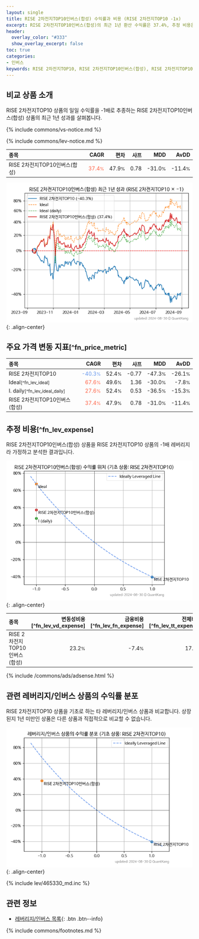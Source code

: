 ```yaml
---
layout: single
title: RISE 2차전지TOP10인버스(합성) 수익률과 비용 (RISE 2차전지TOP10 -1x)
excerpt: RISE 2차전지TOP10인버스(합성)의 최근 1년 환산 수익률은 37.4%, 추정 비용은 17.4%입니다.
header:
  overlay_color: "#333"
  show_overlay_excerpt: false
toc: true
categories:
- 인버스
keywords: RISE 2차전지TOP10, RISE 2차전지TOP10인버스(합성), RISE 2차전지TOP10인버스(합성) RISE 2차전지TOP10 비교, 465350, 465330, 465350 465350 비교
---
```


## 비교 상품 소개


RISE 2차전지TOP10 상품의 일일 수익률을 -1배로 추종하는 RISE 2차전지TOP10인버스(합성) 상품의 최근 1년 성과를 살펴봅니다.





{% include commons/vs-notice.md %}

{% include commons/lev-notice.md %}

| **종목** | **CAGR** | **편차** | **샤프** | **MDD** | **AvDD** |
| :------------ | ------: | -----------: | -------: | ------: | -------: |
| RISE 2차전지TOP10인버스(합성) | <span style="color: tomato">37.4<small>%</small></span> | 47.9<small>%</small> | 0.78 | -31.0<small>%</small> | -11.4<small>%</small> |

<!-- more -->


![RISE 2차전지TOP10인버스(합성)](/lev/images/465350.png){: .align-center}


## 주요 가격 변동 지표<small>[^fn_price_metric]</small>


| **종목** | **CAGR** | **편차** | **샤프** | **MDD** | **AvDD** |
| :------------ | ------: | -----------: | -------: | ------: | -------: |
| RISE 2차전지TOP10 | <span style="color: cornflowerblue">-40.3<small>%</small></span> | 52.4<small>%</small> | -0.77 | -47.3<small>%</small> | -26.1<small>%</small> |
| Ideal<small>[^fn_lev_ideal]</small> | <span style="color: tomato">67.6<small>%</small></span> | 49.6<small>%</small> | 1.36 | -30.0<small>%</small> | -7.8<small>%</small> |
| I. daily<small>[^fn_lev_ideal_daily]</small> | <span style="color: tomato">27.6<small>%</small></span> | 52.4<small>%</small> | 0.53 | -36.5<small>%</small> | -15.3<small>%</small> |
| RISE 2차전지TOP10인버스(합성) | <span style="color: tomato">37.4<small>%</small></span> | 47.9<small>%</small> | 0.78 | -31.0<small>%</small> | -11.4<small>%</small> |


## 추정 비용<small>[^fn_lev_expense]</small><a id="expense"></a>

RISE 2차전지TOP10인버스(합성) 상품을 RISE 2차전지TOP10 상품의 -1배 레버리지라 가정하고 분석한 결과입니다.

![RISE 2차전지TOP10인버스(합성)](/lev/images/465350_ideal.png){: .align-center}

| **종목** | **변동성비용**[^fn_lev_vd_expense] | **금융비용**[^fn_lev_fn_expense] | **전체비용**[^fn_lev_tt_expense] |
| :------------ | ------: | -----------: | -------: |
| RISE 2차전지TOP10인버스(합성) | 23.2<small>%</small> | -7.4<small>%</small> | 17.4<small>%</small> |

{% include /commons/ads/adsense.html %}



## 관련 레버리지/인버스 상품의 수익률 분포

RISE 2차전지TOP10 상품을 기초로 하는 타 레버리지/인버스 상품과 비교합니다. 상장된지 1년 미만인 상품은 다른 상품과 직접적으로 비교할 수 없습니다.

![RISE 2차전지TOP10](/lev/images/465330_ideal.png){: .align-center}

{% include lev/465330_md.inc %}


## 관련 정보

- [레버리지/인버스 목록](/lev/){: .btn .btn--info}

{% include commons/footnotes.md %}
